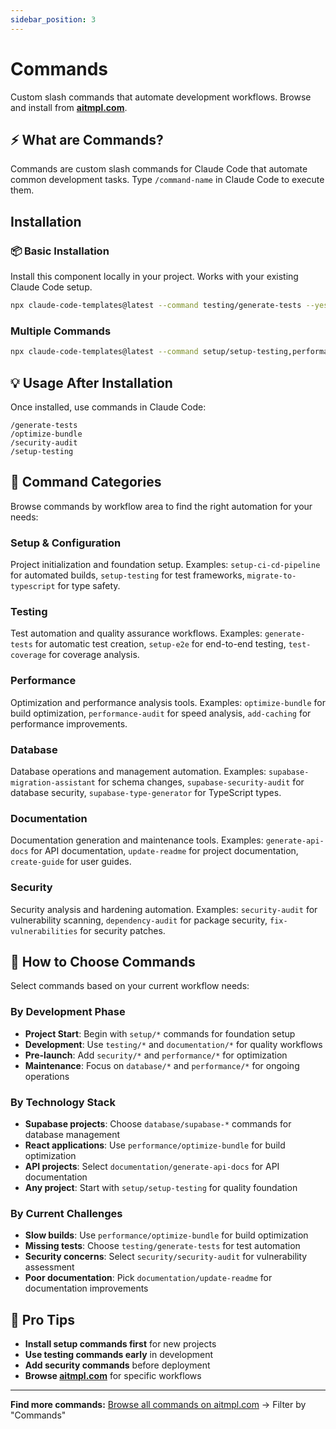 ```yaml
---
sidebar_position: 3
---
```


# Commands

Custom slash commands that automate development workflows. Browse and install from **[aitmpl.com](https://aitmpl.com)**.

## ⚡ What are Commands?

Commands are custom slash commands for Claude Code that automate common development tasks. Type `/command-name` in Claude Code to execute them.

## Installation

### 📦 Basic Installation
Install this component locally in your project. Works with your existing Claude Code setup.

```bash
npx claude-code-templates@latest --command testing/generate-tests --yes
```

### Multiple Commands
```bash
npx claude-code-templates@latest --command setup/setup-testing,performance/optimize-bundle --yes
```

## 💡 Usage After Installation

Once installed, use commands in Claude Code:
```
/generate-tests
/optimize-bundle
/security-audit
/setup-testing
```

## 📁 Command Categories

Browse commands by workflow area to find the right automation for your needs:

### Setup & Configuration
Project initialization and foundation setup. Examples: `setup-ci-cd-pipeline` for automated builds, `setup-testing` for test frameworks, `migrate-to-typescript` for type safety.

### Testing
Test automation and quality assurance workflows. Examples: `generate-tests` for automatic test creation, `setup-e2e` for end-to-end testing, `test-coverage` for coverage analysis.

### Performance
Optimization and performance analysis tools. Examples: `optimize-bundle` for build optimization, `performance-audit` for speed analysis, `add-caching` for performance improvements.

### Database
Database operations and management automation. Examples: `supabase-migration-assistant` for schema changes, `supabase-security-audit` for database security, `supabase-type-generator` for TypeScript types.

### Documentation
Documentation generation and maintenance tools. Examples: `generate-api-docs` for API documentation, `update-readme` for project documentation, `create-guide` for user guides.

### Security
Security analysis and hardening automation. Examples: `security-audit` for vulnerability scanning, `dependency-audit` for package security, `fix-vulnerabilities` for security patches.

## 🎯 How to Choose Commands

Select commands based on your current workflow needs:

### By Development Phase
- **Project Start**: Begin with `setup/*` commands for foundation setup
- **Development**: Use `testing/*` and `documentation/*` for quality workflows
- **Pre-launch**: Add `security/*` and `performance/*` for optimization
- **Maintenance**: Focus on `database/*` and `performance/*` for ongoing operations

### By Technology Stack
- **Supabase projects**: Choose `database/supabase-*` commands for database management
- **React applications**: Use `performance/optimize-bundle` for build optimization
- **API projects**: Select `documentation/generate-api-docs` for API documentation
- **Any project**: Start with `setup/setup-testing` for quality foundation

### By Current Challenges
- **Slow builds**: Use `performance/optimize-bundle` for build optimization
- **Missing tests**: Choose `testing/generate-tests` for test automation
- **Security concerns**: Select `security/security-audit` for vulnerability assessment
- **Poor documentation**: Pick `documentation/update-readme` for documentation improvements

## 🔧 Pro Tips

- **Install setup commands first** for new projects
- **Use testing commands early** in development
- **Add security commands** before deployment
- **Browse [aitmpl.com](https://aitmpl.com)** for specific workflows

---

**Find more commands:** [Browse all commands on aitmpl.com](https://aitmpl.com) → Filter by "Commands"